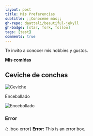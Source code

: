 ```yaml
---
layout: post
title: Mis Preferencias 
subtitle: ¡¡Conoceme más¡¡
gh-repo: daattali/beautiful-jekyll
gh-badge: [star, fork, follow]
tags: [test]
comments: true
---
```


Te invito a conocer mis hobbies y gustos.

**Mis comídas**

## Ceviche de conchas
   




![Ceviche](https://bucanero.restaurant/wp-content/uploads/2020/12/ceviche-de-conchas-2.jpg)

Encebollado

![Encebollado](https://turecetavegana.com/wp-content/uploads/2020/02/Receta-de-encebollado-ecuatoriano-vegano-sin-pescado.jpg)



### Error

{: .box-error}
**Error:** This is an error box.
